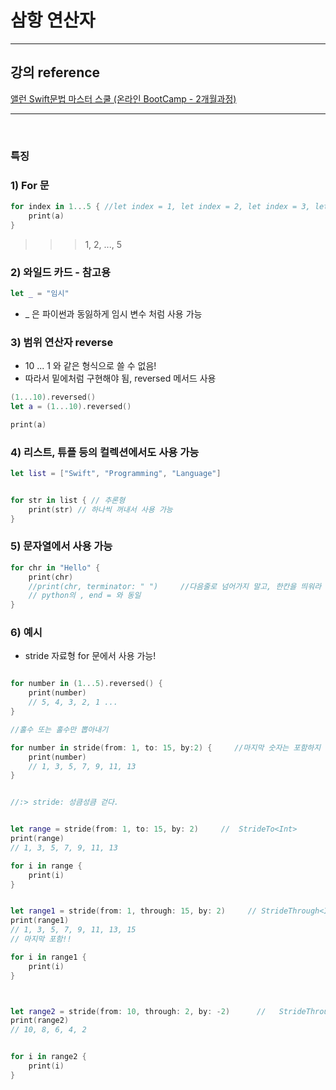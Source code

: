 # 삼항 연산자

---

## 강의 reference

[앨런 Swift문법 마스터 스쿨 (온라인 BootCamp - 2개월과정)](https://www.inflearn.com/course/스위프트-문법-마스터-스쿨/dashboard)

---

<br>

### 특징

### 1) For 문

```swift
for index in 1...5 { //let index = 1, let index = 2, let index = 3, let index = 4, let index = 5
    print(a)
}
```

> > > 1, 2, ..., 5

### 2) 와일드 카드 - 참고용

```swift
let _ = "임시"
```

- \_ 은 파이썬과 동잃하게 임시 변수 처럼 사용 가능

### 3) 범위 연산자 reverse

- 10 ... 1 와 같은 형식으로 쓸 수 없음!
- 따라서 밑에처럼 구현해야 됨, reversed 메서드 사용

```swift
(1...10).reversed()
let a = (1...10).reversed()

print(a)
```

### 4) 리스트, 튜플 등의 컬렉션에서도 사용 가능

```swift
let list = ["Swift", "Programming", "Language"]


for str in list { // 추론형
    print(str) // 하나씩 꺼내서 사용 가능
}

```

### 5) 문자열에서 사용 가능

```swift
for chr in "Hello" {
    print(chr)
    //print(chr, terminator: " ")     //다음줄로 넘어가지 말고, 한칸을 띄워라
    // python의 , end = 와 동일
}

```

### 6) 예시

- stride 자료형 for 문에서 사용 가능!

```swift

for number in (1...5).reversed() {
    print(number)
    // 5, 4, 3, 2, 1 ...
}

//홀수 또는 홀수만 뽑아내기

for number in stride(from: 1, to: 15, by:2) {     //마지막 숫자는 포함하지 않음
    print(number)
    // 1, 3, 5, 7, 9, 11, 13
}


//:> stride: 성큼성큼 걷다.


let range = stride(from: 1, to: 15, by: 2)     //  StrideTo<Int>
print(range)
// 1, 3, 5, 7, 9, 11, 13

for i in range {
    print(i)
}


let range1 = stride(from: 1, through: 15, by: 2)     // StrideThrough<Int>
print(range1)
// 1, 3, 5, 7, 9, 11, 13, 15
// 마지막 포함!!

for i in range1 {
    print(i)
}



let range2 = stride(from: 10, through: 2, by: -2)      //   StrideThrough<Int>
print(range2)
// 10, 8, 6, 4, 2


for i in range2 {
    print(i)
}


```
